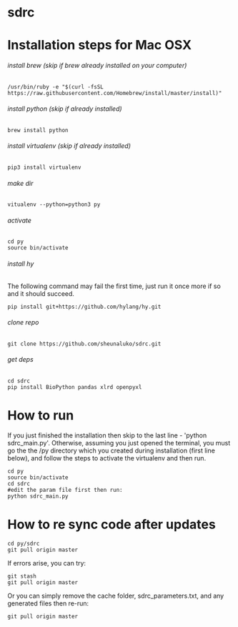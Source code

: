 # sdrc

# Installation steps for Mac OSX

###### install brew (skip if brew already installed on your computer)
```
/usr/bin/ruby -e "$(curl -fsSL https://raw.githubusercontent.com/Homebrew/install/master/install)"
```
###### install python  (skip if already installed)
```
brew install python 
```
###### install virtualenv (skip if already installed) 
```
pip3 install virtualenv 
```
###### make dir  
```
vitualenv --python=python3 py 
```
###### activate 
```
cd py
source bin/activate 
```
###### install hy 
The following command may fail the first time, just run it once more if so and it should succeed. 
```
pip install git+https://github.com/hylang/hy.git 
```
###### clone repo 
```
git clone https://github.com/sheunaluko/sdrc.git
```
###### get deps
```
cd sdrc
pip install BioPython pandas xlrd openpyxl
```

# How to run 

If you just finished the installation then skip to the last line - 'python sdrc_main.py'. Otherwise, assuming you just opened the terminal, you must go the the /py directory which you created during installation (first line below), and follow the steps to activate the virtualenv and then run. 
```
cd py
source bin/activate 
cd sdrc 
#edit the param file first then run: 
python sdrc_main.py
```

# How to re sync code after updates
```
cd py/sdrc 
git pull origin master 
```
If errors arise, you can try:
```
git stash
git pull origin master
``` 
Or you can simply remove the cache folder, sdrc_parameters.txt, and any generated files then re-run:
```
git pull origin master 
``` 
